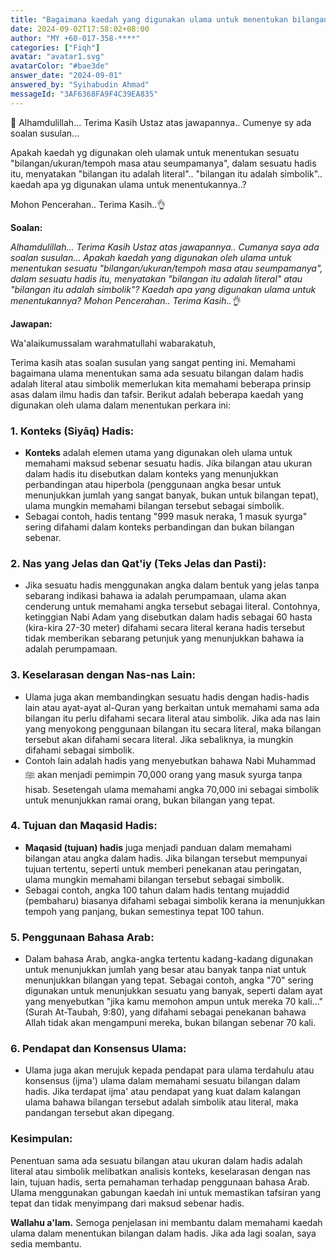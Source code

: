 ```yaml
---
title: "Bagaimana kaedah yang digunakan ulama untuk menentukan bilangan dalam hadis, sama ada literal atau simbolik?"
date: 2024-09-02T17:58:02+08:00
author: "MY +60-017-358-****"
categories: ["Fiqh"]
avatar: "avatar1.svg"
avatarColor: "#bae3de"
answer_date: "2024-09-01"
answered_by: "Syihabudin Ahmad"
messageId: "3AF6368FA9F4C39EA835"
---
```


🛑 Alhamdulillah... Terima Kasih Ustaz atas jawapannya.. Cumenye sy ada soalan susulan...

Apakah kaedah yg digunakan oleh ulamak untuk menentukan sesuatu "bilangan/ukuran/tempoh masa atau seumpamanya", dalam sesuatu hadis itu, menyatakan "bilangan itu adalah literal".. "bilangan itu adalah simbolik".. kaedah apa yg digunakan ulama untuk menentukannya..?

Mohon Pencerahan.. Terima Kasih..👌

<!--more-->

**Soalan:**

*Alhamdulillah... Terima Kasih Ustaz atas jawapannya.. Cumanya saya ada soalan susulan... Apakah kaedah yang digunakan oleh ulama untuk menentukan sesuatu "bilangan/ukuran/tempoh masa atau seumpamanya", dalam sesuatu hadis itu, menyatakan "bilangan itu adalah literal" atau "bilangan itu adalah simbolik"? Kaedah apa yang digunakan ulama untuk menentukannya? Mohon Pencerahan.. Terima Kasih..👌*

**Jawapan:**

Wa'alaikumussalam warahmatullahi wabarakatuh,

Terima kasih atas soalan susulan yang sangat penting ini. Memahami bagaimana ulama menentukan sama ada sesuatu bilangan dalam hadis adalah literal atau simbolik memerlukan kita memahami beberapa prinsip asas dalam ilmu hadis dan tafsir. Berikut adalah beberapa kaedah yang digunakan oleh ulama dalam menentukan perkara ini:

### 1. **Konteks (Siyāq) Hadis:**
   - **Konteks** adalah elemen utama yang digunakan oleh ulama untuk memahami maksud sebenar sesuatu hadis. Jika bilangan atau ukuran dalam hadis itu disebutkan dalam konteks yang menunjukkan perbandingan atau hiperbola (penggunaan angka besar untuk menunjukkan jumlah yang sangat banyak, bukan untuk bilangan tepat), ulama mungkin memahami bilangan tersebut sebagai simbolik.
   - Sebagai contoh, hadis tentang "999 masuk neraka, 1 masuk syurga" sering difahami dalam konteks perbandingan dan bukan bilangan sebenar.

### 2. **Nas yang Jelas dan Qat'iy (Teks Jelas dan Pasti):**
   - Jika sesuatu hadis menggunakan angka dalam bentuk yang jelas tanpa sebarang indikasi bahawa ia adalah perumpamaan, ulama akan cenderung untuk memahami angka tersebut sebagai literal. Contohnya, ketinggian Nabi Adam yang disebutkan dalam hadis sebagai 60 hasta (kira-kira 27-30 meter) difahami secara literal kerana hadis tersebut tidak memberikan sebarang petunjuk yang menunjukkan bahawa ia adalah perumpamaan.

### 3. **Keselarasan dengan Nas-nas Lain:**
   - Ulama juga akan membandingkan sesuatu hadis dengan hadis-hadis lain atau ayat-ayat al-Quran yang berkaitan untuk memahami sama ada bilangan itu perlu difahami secara literal atau simbolik. Jika ada nas lain yang menyokong penggunaan bilangan itu secara literal, maka bilangan tersebut akan difahami secara literal. Jika sebaliknya, ia mungkin difahami sebagai simbolik.
   - Contoh lain adalah hadis yang menyebutkan bahawa Nabi Muhammad ﷺ akan menjadi pemimpin 70,000 orang yang masuk syurga tanpa hisab. Sesetengah ulama memahami angka 70,000 ini sebagai simbolik untuk menunjukkan ramai orang, bukan bilangan yang tepat.

### 4. **Tujuan dan Maqasid Hadis:**
   - **Maqasid (tujuan) hadis** juga menjadi panduan dalam memahami bilangan atau angka dalam hadis. Jika bilangan tersebut mempunyai tujuan tertentu, seperti untuk memberi penekanan atau peringatan, ulama mungkin memahami bilangan tersebut sebagai simbolik. 
   - Sebagai contoh, angka 100 tahun dalam hadis tentang mujaddid (pembaharu) biasanya difahami sebagai simbolik kerana ia menunjukkan tempoh yang panjang, bukan semestinya tepat 100 tahun.

### 5. **Penggunaan Bahasa Arab:**
   - Dalam bahasa Arab, angka-angka tertentu kadang-kadang digunakan untuk menunjukkan jumlah yang besar atau banyak tanpa niat untuk menunjukkan bilangan yang tepat. Sebagai contoh, angka "70" sering digunakan untuk menunjukkan sesuatu yang banyak, seperti dalam ayat yang menyebutkan "jika kamu memohon ampun untuk mereka 70 kali..." (Surah At-Taubah, 9:80), yang difahami sebagai penekanan bahawa Allah tidak akan mengampuni mereka, bukan bilangan sebenar 70 kali.

### 6. **Pendapat dan Konsensus Ulama:**
   - Ulama juga akan merujuk kepada pendapat para ulama terdahulu atau konsensus (ijma') ulama dalam memahami sesuatu bilangan dalam hadis. Jika terdapat ijma' atau pendapat yang kuat dalam kalangan ulama bahawa bilangan tersebut adalah simbolik atau literal, maka pandangan tersebut akan dipegang.

### Kesimpulan:

Penentuan sama ada sesuatu bilangan atau ukuran dalam hadis adalah literal atau simbolik melibatkan analisis konteks, keselarasan dengan nas lain, tujuan hadis, serta pemahaman terhadap penggunaan bahasa Arab. Ulama menggunakan gabungan kaedah ini untuk memastikan tafsiran yang tepat dan tidak menyimpang dari maksud sebenar hadis.

**Wallahu a'lam.** Semoga penjelasan ini membantu dalam memahami kaedah ulama dalam menentukan bilangan dalam hadis. Jika ada lagi soalan, saya sedia membantu.
